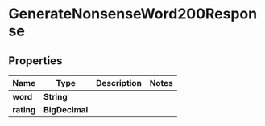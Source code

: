 

# GenerateNonsenseWord200Response



## Properties

| Name | Type | Description | Notes |
|------------ | ------------- | ------------- | -------------|
|**word** | **String** |  |  |
|**rating** | **BigDecimal** |  |  |



